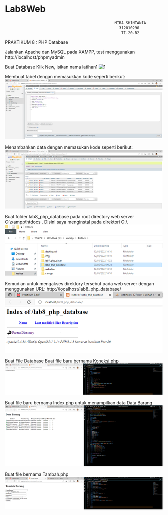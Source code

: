 # Lab8Web
```
                                                 MIRA SHINTANIA
                                                   312010290
                                                    TI.20.B2
```
PRAKTIKUM 8 : PHP Database

Jalankan Apache dan MySQL pada XAMPP, test menggunakan http://localhost/phpmyadmin

Buat Database
Klik New, isikan nama latihan1
![1](https://github.com/miraashntnia/Lab8Web/tree/master/Img)

Membuat tabel dengan memasukkan kode seperti berikut:
![1](https://github.com/miraashntnia/Lab8Web/blob/master/Img/2.png)

Menambahkan data dengan memasukan kode seperti berikut:
![1](https://github.com/miraashntnia/Lab8Web/blob/master/Img/3.png)

Buat folder lab8_php_database pada root directory web server C:\xampp\htdocs . Disini saya menginstal pada direktori C:/.
![1](https://github.com/miraashntnia/Lab8Web/blob/master/Img/4.png)

Kemudian untuk mengakses direktory tersebut pada web server dengan menggunakan URL: http://localhost/lab8_php_database/ 
![1](https://github.com/miraashntnia/Lab8Web/blob/master/Img/5.png)

Buat File Database
Buat file baru bernama Koneksi.php
![1](https://github.com/miraashntnia/Lab8Web/blob/master/Img/6.png)

Buat file baru bernama Index.php untuk menampilkan data Data Barang
![1](https://github.com/miraashntnia/Lab8Web/blob/master/Img/7.png)

Buat file bernama Tambah.php
![1](https://github.com/miraashntnia/Lab8Web/blob/master/Img/8.png)
